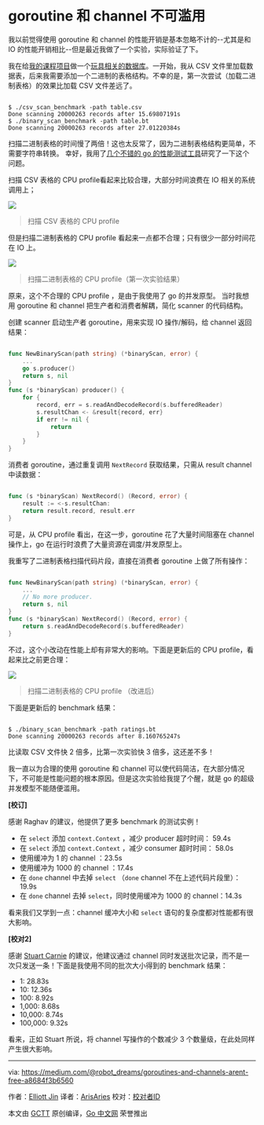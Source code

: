 # goroutine 和 channel 不可滥用 #

我以前觉得使用 goroutine 和 channel 的性能开销是基本忽略不计的--尤其是和 IO 的性能开销相比--但是最近我做了一个实验，实际验证了下。

我在给[我的课程项目](https://bradfieldcs.com/courses/databases/)做一个[玩具相关的数据库](https://github.com/robot-dreams/zdb2)。一开始，我从 CSV 文件里加载数据表，后来我需要添加一个二进制的表格结构。不幸的是，第一次尝试（加载二进制表格）的效果比加载 CSV 文件差远了。

```

$ ./csv_scan_benchmark -path table.csv
Done scanning 20000263 records after 15.69807191s
$ ./binary_scan_benchmark -path table.bt
Done scanning 20000263 records after 27.01220384s

```

扫描二进制表格的时间慢了两倍！这也太反常了，因为二进制表格结构更简单，不需要字符串转换。 幸好，我用了[几个不错的 go 的性能测试工具](https://blog.golang.org/profiling-go-programs)研究了一下这个问题。

扫描 CSV 表格的 CPU profile看起来比较合理，大部分时间浪费在 IO 相关的系统调用上；

![](https://cdn-images-1.medium.com/max/800/1*r52Ht8A94YG06h6NdnJ0mQ.png)
>扫描 CSV 表格的 CPU profile

但是扫描二进制表格的 CPU profile 看起来一点都不合理；只有很少一部分时间花在 IO 上。

![](https://cdn-images-1.medium.com/max/800/1*w6cWW8qfyDAESzsEEb3vYA.png)
>扫描二进制表格的 CPU profile（第一次实验结果）

        
原来，这个不合理的 CPU profile ，是由于我使用了 go 的并发原型。 当时我想用 goroutine 和 channel 把生产者和消费者解耦，简化 scanner 的代码结构。

创建 scanner 启动生产者 goroutine，用来实现 IO 操作/解码，给 channel 返回结果：

```go

func NewBinaryScan(path string) (*binaryScan, error) {
    ...
    go s.producer()
    return s, nil
}
func (s *binaryScan) producer() {
    for {
        record, err = s.readAndDecodeRecord(s.bufferedReader)
        s.resultChan <- &result{record, err}
        if err != nil {
            return
        }
    }   
}

```

消费者 goroutine，通过重复调用 `NextRecord` 获取结果，只需从 result channel 中读数据：

```go

func (s *binaryScan) NextRecord() (Record, error) {
    result := <-s.resultChan:
    return result.record, result.err
}

```

可是，从 CPU profile 看出，在这一步，goroutine 花了大量时间阻塞在 channel 操作上，go 在运行时浪费了大量资源在调度/并发原型上。

我重写了二进制表格扫描代码片段，直接在消费者 goroutine 上做了所有操作：

```go

func NewBinaryScan(path string) (*binaryScan, error) {
    ...
    // No more producer.
    return s, nil
}
func (s *binaryScan) NextRecord() (Record, error) {
    return s.readAndDecodeRecord(s.bufferedReader)
}

```

不过，这个小改动在性能上却有非常大的影响。下面是更新后的 CPU profile，看起来比之前更合理：

![](https://cdn-images-1.medium.com/max/800/1*CxcSd3EAMIkTT4gRTSp2BA.png)
>扫描二进制表格的 CPU profile （改进后）

下面是更新后的 benchmark 结果：

```

$ ./binary_scan_benchmark -path ratings.bt
Done scanning 20000263 records after 8.160765247s

```

比读取 CSV 文件快 2 倍多，比第一次实验快 3 倍多，这还差不多！

我一直以为合理的使用 goroutine 和 channel 可以使代码简洁，在大部分情况下，不可能是性能问题的根本原因。但是这次实验给我提了个醒，就是 go 的超级并发模型不能随便滥用。

**[校订]**

感谢 Raghav 的建议，他提供了更多 benchmark 的测试实例！

- 在 `select` 添加 `context.Context` ，减少 producer 超时时间： 59.4s
- 在 `select` 添加 `context.Context` ，减少 consumer 超时时间： 58.0s
- 使用缓冲为 1 的 channel ：23.5s 
- 使用缓冲为 1000 的 channel ：17.4s
- 在 `done` channel 中去掉 `select` （`done` channel 不在上述代码片段里）：19.9s
- 在 `done` channel 去掉 `select`，同时使用缓冲为 1000 的 channel：14.3s

看来我们又学到一点：channel 缓冲大小和 `select` 语句的复杂度都对性能都有很大影响。

**[校对2]**

感谢 [Stuart Carnie](https://medium.com/@stuartcarnie) 的建议，他建议通过 channel 同时发送批次记录，而不是一次只发送一条！下面是我使用不同的批次大小得到的 benchmark 结果：

- 1: 28.83s
- 10: 12.36s
- 100: 8.92s
- 1,000: 8.68s
- 10,000: 8.74s
- 100,000: 9.32s

看来，正如 Stuart 所说，将 channel 写操作的个数减少 3 个数量级，在此处同样产生很大影响。

----------------

via: https://medium.com/@robot_dreams/goroutines-and-channels-arent-free-a8684f3b6560

作者：[Elliott Jin](https://medium.com/@robot_dreams)
译者：[ArisAries](https://github.com/ArisAries)
校对：[校对者ID](https://github.com/校对者ID)

本文由 [GCTT](https://github.com/studygolang/GCTT) 原创编译，[Go 中文网](https://studygolang.com/) 荣誉推出
